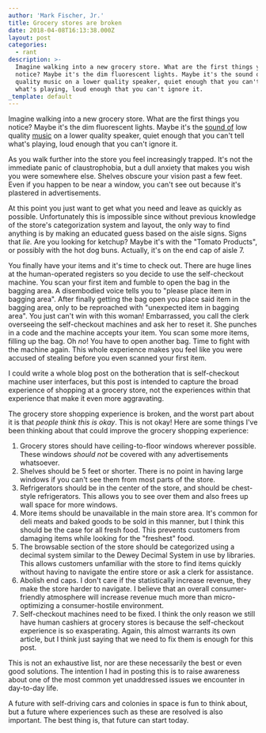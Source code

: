 ```yaml
---
author: 'Mark Fischer, Jr.'
title: Grocery stores are broken
date: 2018-04-08T16:13:38.000Z
layout: post
categories:
  - rant
description: >-
  Imagine walking into a new grocery store. What are the first things you
  notice? Maybe it's the dim fluorescent lights. Maybe it's the sound of low
  quality music on a lower quality speaker, quiet enough that you can't tell
  what's playing, loud enough that you can't ignore it.
_template: default
---
```










Imagine walking into a new grocery store. What are the first things you notice? Maybe it's the dim fluorescent lights. Maybe it's the [sound of](https://youtu.be/wbQSAdU4Qb4?t=40s) low quality [music](https://youtu.be/wbQSAdU4Qb4?t=40s) on a lower quality speaker, quiet enough that you can't tell what's playing, loud enough that you can't ignore it.

As you walk further into the store you feel increasingly trapped. It's not the immediate panic of claustrophobia, but a dull anxiety that makes you wish you were somewhere else. Shelves obscure your vision past a few feet. Even if you happen to be near a window, you can't see out because it's plastered in advertisements.

At this point you just want to get what you need and leave as quickly as possible. Unfortunately this is impossible since without previous knowledge of the store's categorization system and layout, the only way to find anything is by making an educated guess based on the aisle signs. Signs that _lie._ Are you looking for ketchup? Maybe it's with the "Tomato Products", or possibly with the hot dog buns. Actually, it's on the end cap of aisle 7.

You finally have your items and it's time to check out. There are huge lines at the human-operated registers so you decide to use the self-checkout machine. You scan your first item and fumble to open the bag in the bagging area. A disembodied voice tells you to "please place item in bagging area". After finally getting the bag open you place said item in the bagging area, only to be reproached with "unexpected item in bagging area". You just can't win with this woman! Embarrassed, you call the clerk overseeing the self-checkout machines and ask her to reset it. She punches in a code and the machine accepts your item. You scan some more items, filling up the bag. Oh _no_! You have to open another bag. Time to fight with the machine again. This whole experience makes you feel like you were accused of stealing before you even scanned your first item.

I could write a whole blog post on the botheration that is self-checkout machine user interfaces, but this post is intended to capture the broad experience of shopping at a grocery store, not the experiences within that experience that make it even more aggravating.

The grocery store shopping experience is broken, and the worst part about it is that _people think this is okay_. This is not okay! Here are some things I've been thinking about that could improve the grocery shopping experience:

1. Grocery stores should have ceiling-to-floor windows wherever possible. These windows _should not_ be covered with any advertisements whatsoever.
2. Shelves should be 5 feet or shorter. There is no point in having large windows if you can't see them from most parts of the store.
3. Refrigerators should be in the center of the store, and should be chest-style refrigerators. This allows you to see over them and also frees up wall space for more windows.
4. More items should be unavailable in the main store area. It's common for deli meats and baked goods to be sold in this manner, but I think this should be the case for all fresh food. This prevents customers from damaging items while looking for the "freshest" food.
5. The browsable section of the store should be categorized using a decimal system similar to the Dewey Decimal System in use by libraries. This allows customers unfamiliar with the store to find items quickly without having to navigate the entire store or ask a clerk for assistance.
6. Abolish end caps. I don't care if the statistically increase revenue, they make the store harder to navigate. I believe that an overall consumer-friendly atmosphere will increase revenue much more than micro-optimizing a consumer-hostile environment.
7. Self-checkout machines need to be fixed. I think the only reason we still have human cashiers at grocery stores is because the self-checkout experience is so exasperating. Again, this almost warrants its own article, but I think just saying that we need to fix them is enough for this post.

This is not an exhaustive list, nor are these necessarily the best or even good solutions. The intention I had in posting this is to raise awareness about one of the most common yet unaddressed issues we encounter in day-to-day life.

A future with self-driving cars and colonies in space is fun to think about, but a future where experiences such as these are resolved is also important. The best thing is, that future can start today.
